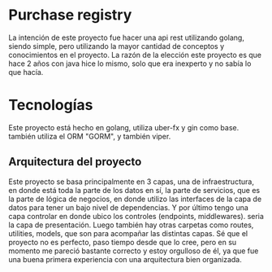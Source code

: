 # Purchase registry

La intención de este proyecto fue hacer una api rest utilizando golang, siendo simple, pero utilizando la mayor cantidad de conceptos y conocimientos en el proyecto.
La razón de la elección este proyecto es que hace 2 años con java hice lo mismo, solo que era inexperto y no sabía lo que hacía.


# Tecnologías
Este proyecto está hecho en golang, utiliza uber-fx y gin como base. también utiliza el ORM "GORM",  y también viper.


## Arquitectura del proyecto

Este proyecto se basa principalmente en  3 capas, una de infraestructura, en donde está toda la parte de los datos en sí, la parte de servicios, que es la parte de lógica de negocios, en donde utilizo las interfaces de la capa de datos para tener un bajo nivel de dependencias. Y por último tengo una capa controlar en donde ubico los controles (endpoints, middlewares). seria la capa de presentación. Luego también hay otras carpetas como routes, utilities, models, que son para acompañar las distintas capas.
Sé que el proyecto no es perfecto, paso tiempo desde que lo cree, pero en su momento me pareció bastante correcto y estoy orgulloso de él, ya que fue una buena primera experiencia con una arquitectura bien organizada.

